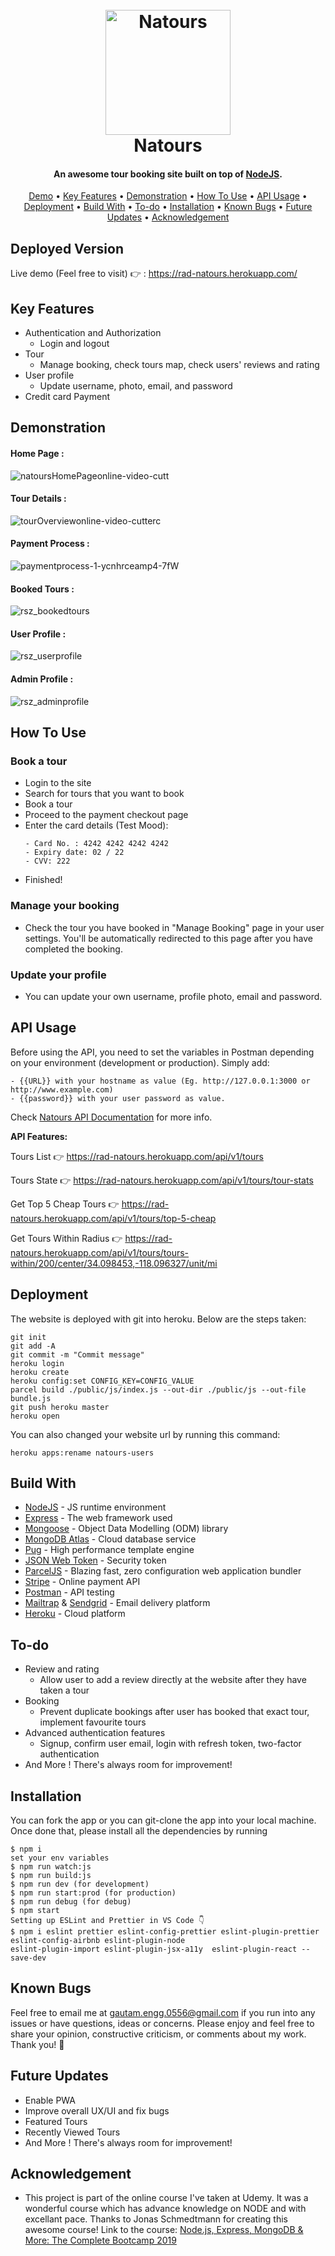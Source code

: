 <h1 align="center">
  <br>
  <a href="https://natours-v1.vercel.app/"><img src="https://play-lh.googleusercontent.com/ncxH6mV7vMPgTpZvr0C9WOWRE83zOrcLdQPdvc0LYBJAmE3I9DIgKPpaGr3Cl_n50D1F" alt="Natours" width="200"></a>
  <br>
  Natours
  <br>
</h1>

<h4 align="center">An awesome tour booking site built on top of <a href="https://nodejs.org/en/" target="_blank">NodeJS</a>.</h4>

 <p align="center">
 <a href="#deployed-version">Demo</a> •
  <a href="#key-features">Key Features</a> •
  <a href="#demonstration">Demonstration</a> •
  <a href="#how-to-use">How To Use</a> •
  <a href="#api-usage">API Usage</a> •
  <a href="#deployment">Deployment</a> •
  <a href="#build-with">Build With</a> •
  <a href="#to-do">To-do</a> •
  <a href="#installation">Installation</a> • 
  <a href="#known-bugs">Known Bugs</a> • 
  <a href="#future-updates">Future Updates</a> • 
  <a href="#acknowledgement">Acknowledgement</a>
</p>

## Deployed Version

Live demo (Feel free to visit) 👉 : https://rad-natours.herokuapp.com/

## Key Features

- Authentication and Authorization
  - Login and logout
- Tour
  - Manage booking, check tours map, check users' reviews and rating
- User profile
  - Update username, photo, email, and password
- Credit card Payment

## Demonstration

#### Home Page :

![natoursHomePageonline-video-cutt](https://user-images.githubusercontent.com/58518192/72606801-7ebe0680-3949-11ea-8e88-613f022a64e5.gif)

#### Tour Details :

![tourOverviewonline-video-cutterc](https://user-images.githubusercontent.com/58518192/72606859-a0b78900-3949-11ea-8f0d-ef44c789957b.gif)

#### Payment Process :

![paymentprocess-1-ycnhrceamp4-7fW](https://user-images.githubusercontent.com/58518192/72606973-d9eff900-3949-11ea-9a2e-f84a6581bef3.gif)

#### Booked Tours :

![rsz_bookedtours](https://user-images.githubusercontent.com/58518192/72607747-6a7b0900-394b-11ea-8b9f-5330531ca2eb.png)

#### User Profile :

![rsz_userprofile](https://user-images.githubusercontent.com/58518192/72607635-44edff80-394b-11ea-8943-64c48f6f19aa.png)

#### Admin Profile :

![rsz_adminprofile](https://user-images.githubusercontent.com/58518192/72607648-4d463a80-394b-11ea-972f-a73160cfaa5b.png)

## How To Use

### Book a tour

- Login to the site
- Search for tours that you want to book
- Book a tour
- Proceed to the payment checkout page
- Enter the card details (Test Mood):
  ```
  - Card No. : 4242 4242 4242 4242
  - Expiry date: 02 / 22
  - CVV: 222
  ```
- Finished!

### Manage your booking

- Check the tour you have booked in "Manage Booking" page in your user settings. You'll be automatically redirected to this
  page after you have completed the booking.

### Update your profile

- You can update your own username, profile photo, email and password.

## API Usage

Before using the API, you need to set the variables in Postman depending on your environment (development or production). Simply add:

```
- {{URL}} with your hostname as value (Eg. http://127.0.0.1:3000 or http://www.example.com)
- {{password}} with your user password as value.
```

Check [Natours API Documentation](https://documenter.getpostman.com/view/8689170/SVmzvwpY?version=latest) for more info.

<b> API Features: </b>

Tours List 👉 https://rad-natours.herokuapp.com/api/v1/tours

Tours State 👉 https://rad-natours.herokuapp.com/api/v1/tours/tour-stats

Get Top 5 Cheap Tours 👉 https://rad-natours.herokuapp.com/api/v1/tours/top-5-cheap

Get Tours Within Radius 👉 https://rad-natours.herokuapp.com/api/v1/tours/tours-within/200/center/34.098453,-118.096327/unit/mi

## Deployment

The website is deployed with git into heroku. Below are the steps taken:

```
git init
git add -A
git commit -m "Commit message"
heroku login
heroku create
heroku config:set CONFIG_KEY=CONFIG_VALUE
parcel build ./public/js/index.js --out-dir ./public/js --out-file bundle.js
git push heroku master
heroku open
```

You can also changed your website url by running this command:

```
heroku apps:rename natours-users
```

## Build With

- [NodeJS](https://nodejs.org/en/) - JS runtime environment
- [Express](http://expressjs.com/) - The web framework used
- [Mongoose](https://mongoosejs.com/) - Object Data Modelling (ODM) library
- [MongoDB Atlas](https://www.mongodb.com/cloud/atlas) - Cloud database service
- [Pug](https://pugjs.org/api/getting-started.html) - High performance template engine
- [JSON Web Token](https://jwt.io/) - Security token
- [ParcelJS](https://parceljs.org/) - Blazing fast, zero configuration web application bundler
- [Stripe](https://stripe.com/) - Online payment API
- [Postman](https://www.getpostman.com/) - API testing
- [Mailtrap](https://mailtrap.io/) & [Sendgrid](https://sendgrid.com/) - Email delivery platform
- [Heroku](https://www.heroku.com/) - Cloud platform

## To-do

- Review and rating
  - Allow user to add a review directly at the website after they have taken a tour
- Booking
  - Prevent duplicate bookings after user has booked that exact tour, implement favourite tours
- Advanced authentication features
  - Signup, confirm user email, login with refresh token, two-factor authentication
- And More ! There's always room for improvement!

## Installation

You can fork the app or you can git-clone the app into your local machine. Once done that, please install all the
dependencies by running

```
$ npm i
set your env variables
$ npm run watch:js
$ npm run build:js
$ npm run dev (for development)
$ npm run start:prod (for production)
$ npm run debug (for debug)
$ npm start
Setting up ESLint and Prettier in VS Code 👇
$ npm i eslint prettier eslint-config-prettier eslint-plugin-prettier eslint-config-airbnb eslint-plugin-node
eslint-plugin-import eslint-plugin-jsx-a11y  eslint-plugin-react --save-dev
```

## Known Bugs

Feel free to email me at gautam.engg.0556@gmail.com if you run into any issues or have questions, ideas or concerns.
Please enjoy and feel free to share your opinion, constructive criticism, or comments about my work. Thank you! 🙂

## Future Updates

- Enable PWA
- Improve overall UX/UI and fix bugs
- Featured Tours
- Recently Viewed Tours
- And More ! There's always room for improvement!

## Acknowledgement

- This project is part of the online course I've taken at Udemy. It was a wonderful course which has advance knowledge on NODE and with excellant pace. Thanks to Jonas Schmedtmann for creating this awesome course! Link to the course: [Node.js, Express, MongoDB & More: The Complete Bootcamp 2019](https://www.udemy.com/course/nodejs-express-mongodb-bootcamp/)
